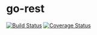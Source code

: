 # go-rest
[![Build Status](https://github.com/jtrw/go-rest/workflows/Build/badge.svg)](https://github.com/jtrw/go-rest/actions)
[![Coverage Status](https://coveralls.io/repos/github/jtrw/go-rest/badge.svg?branch=master)](https://coveralls.io/github/jtrw/go-rest?branch=master)
